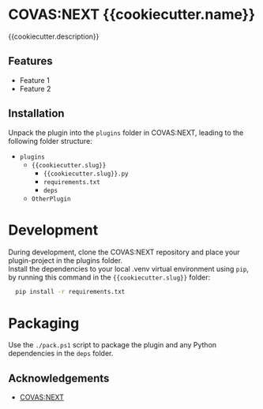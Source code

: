# COVAS:NEXT {{cookiecutter.name}}

{{cookiecutter.description}}


## Features

- Feature 1
- Feature 2


## Installation

Unpack the plugin into the `plugins` folder in COVAS:NEXT, leading to the following folder structure:
* `plugins`
    * `{{cookiecutter.slug}}`
        * `{{cookiecutter.slug}}.py`
        * `requirements.txt`
        * `deps`
    * `OtherPlugin`

# Development
During development, clone the COVAS:NEXT repository and place your plugin-project in the plugins folder.  
Install the dependencies to your local .venv virtual environment using `pip`, by running this command in the `{{cookiecutter.slug}}` folder:
```bash
  pip install -r requirements.txt
```

# Packaging
Use the `./pack.ps1` script to package the plugin and any Python dependencies in the `deps` folder.
    
## Acknowledgements

 - [COVAS:NEXT](https://github.com/RatherRude/Elite-Dangerous-AI-Integration)
